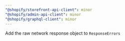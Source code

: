 ```yaml
---
"@shopify/storefront-api-client": minor
"@shopify/admin-api-client": minor
"@shopify/graphql-client": minor
---
```


Add the raw network response object to `ResponseErrors`
